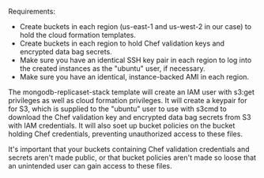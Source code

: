 Requirements:

- Create buckets in each region (us-east-1 and us-west-2 in our case) to hold the cloud formation templates.
- Create buckets in each region to hold Chef validation keys and encrypted data bag secrets.
- Make sure you have an identical SSH key pair in each region to log into the created instances as the "ubuntu" user, if necessary.
- Make sure you have an identical, instance-backed AMI in each region.

The mongodb-replicaset-stack template will create an IAM user with s3:get privileges as well as cloud formation privileges.  It will create a
keypair for for S3, which is supplied to the "ubuntu" user to use with s3cmd to download the Chef validation key and encrypted data bag 
secrets from S3 with IAM credentials.  It will also soet up bucket policies on the bucket holding Chef credentials, preventing unauthorized 
access to these files.  

It's important that your buckets containing Chef validation credentials and secrets aren't made public, or that bucket policies aren't made
so loose that an unintended user can gain access to these files.
